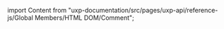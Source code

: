 
import Content from "uxp-documentation/src/pages/uxp-api/reference-js/Global Members/HTML DOM/Comment";

<Content query="product=photoshop"/>

